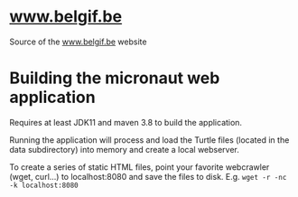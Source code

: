# www.belgif.be

Source of the www.belgif.be website

# Building the micronaut web application

Requires at least JDK11 and maven 3.8 to build the application. 

Running the application will process and load the Turtle files (located in the data subdirectory) into memory and create a local webserver.

To create a series of static HTML files, point your favorite webcrawler (wget, curl...) to localhost:8080 and save the files to disk. 
E.g. `wget -r -nc -k localhost:8080`

